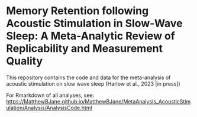 # Memory Retention following Acoustic Stimulation in Slow-Wave Sleep: A Meta-Analytic Review of Replicability and Measurement Quality

This repository contains the code and data for the meta-analysis of acoustic stimulation on slow wave sleep (Harlow et al., 2023 [in press])

For Rmarkdown of all analyses, see: https://MatthewBJane.github.io/MatthewBJane/MetaAnalysis_AcousticStimulation/Analysis/AnalysisCode.html
